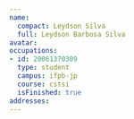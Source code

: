```yaml
---
name:
  compact: Leydson Silva
  full: Leydson Barbosa Silva
avatar:
occupations:
- id: 20061370309
  type: student
  campus: ifpb-jp
  course: cstsi
  isFinished: true
addresses:
---
```

